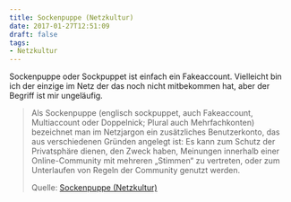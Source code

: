 ```yaml
---
title: Sockenpuppe (Netzkultur)
date: 2017-01-27T12:51:09
draft: false
tags:
- Netzkultur
---
```


Sockenpuppe oder Sockpuppet ist einfach ein Fakeaccount.
Vielleicht bin ich der einzige im Netz der das noch nicht mitbekommen hat,
aber der Begriff ist mir ungeläufig.

> Als Sockenpuppe (englisch sockpuppet, auch Fakeaccount, Multiaccount oder
> Doppelnick; Plural auch Mehrfachkonten) bezeichnet man im Netzjargon ein
> zusätzliches Benutzerkonto, das aus verschiedenen Gründen angelegt ist:
> Es kann zum Schutz der Privatsphäre dienen, den Zweck haben, Meinungen
> innerhalb einer Online-Community mit mehreren „Stimmen“ zu vertreten,
> oder zum Unterlaufen von Regeln der Community genutzt werden.
>
> Quelle: [Sockenpuppe (Netzkultur)](https://de.wikipedia.org/wiki/Sockenpuppe_(Netzkultur))
